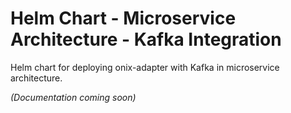 # Helm Chart - Microservice Architecture - Kafka Integration

Helm chart for deploying onix-adapter with Kafka in microservice architecture.

*(Documentation coming soon)*

